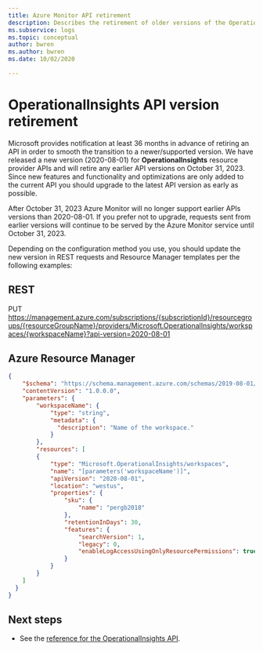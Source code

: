 ```yaml
---
title: Azure Monitor API retirement
description: Describes the retirement of older versions of the OperationalInsights resource provider API.
ms.subservice: logs
ms.topic: conceptual
author: bwren
ms.author: bwren
ms.date: 10/02/2020

---
```


# OperationalInsights API version retirement
Microsoft provides notification at least 36 months in advance of retiring an API in order to smooth the transition to a newer/supported version. We have released a new version (2020-08-01) for **OperationalInsights** resource provider APIs and will retire any earlier API versions on October 31, 2023. Since new features and functionality and optimizations are only added to the current API you should upgrade to the latest API version as early as possible.

After October 31, 2023 Azure Monitor will no longer support earlier APIs versions than 2020-08-01. If you prefer not to upgrade, requests sent from earlier versions will continue to be served by the Azure Monitor service until October 31, 2023.

Depending on the configuration method you use, you should update the new version in REST requests and Resource Manager templates per the following examples:


## REST

PUT https://management.azure.com/subscriptions/{subscriptionId}/resourcegroups/{resourceGroupName}/providers/Microsoft.OperationalInsights/workspaces/{workspaceName}?api-version=2020-08-01

## Azure Resource Manager

```json
{
    "$schema": "https://schema.management.azure.com/schemas/2019-08-01/deploymentTemplate.json#",
    "contentVersion": "1.0.0.0",
    "parameters": {
        "workspaceName": {
            "type": "string",
            "metadata": {
              "description": "Name of the workspace."
            }
        },
        "resources": [
        {
            "type": "Microsoft.OperationalInsights/workspaces",
            "name": "[parameters('workspaceName')]",
            "apiVersion": "2020-08-01",
            "location": "westus",
            "properties": {
                "sku": {
                    "name": "pergb2018"
                },
                "retentionInDays": 30,
                "features": {
                    "searchVersion": 1,
                    "legacy": 0,
                    "enableLogAccessUsingOnlyResourcePermissions": true
                }
            }
        }
    ]
  }
}
```


## Next steps

- See the [reference for the OperationalInsights API](https://docs.microsoft.com/azure/templates/microsoft.operationalinsights/allversions).
